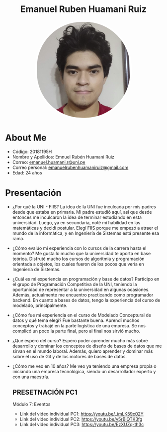 <h1 align="center">Emanuel Ruben Huamani Ruiz</h1>
<p align="center">
  <img src="emanuel_huamani.png" alt="Emanuel Huamani" style="width: 300px; border-radius: 150px; border: 5px solid #fff;">
</p>

# About Me
- Código: 20181195H
- Nombre y Apellidos: Emnuel Rubén Huamani Ruiz
- Correo: emanuel.huamani.r@uni.pe
- Correo personal: emanuelrubenhuamaniruiz@gmail.com
- Edad: 24 años

# Presentación

- ¿Por qué la UNI - FIIS?
  La idea de la UNI fue inculcada por mis padres desde que estaba en primaria. Mi padre estudió aquí, así que desde entonces me inculcaron la idea de terminar estudiando en esta universidad. Luego, ya en secundaria, noté mi habilidad en las matemáticas y decidí postular. Elegí FIIS porque me empezó a atraer el mundo de la informática, y en Ingeniería de Sistemas está presente esa rama.

- ¿Cómo evalúo mi experiencia con lo cursos de la carrera hasta el momento?
  Me gusta lo mucho que la universidad te aporta en base teórica. Disfruté mucho los cursos de algoritmia y programación orientada a objetos, los cuales fueron de los pocos que vería en Ingeniería de Sistemas.

- ¿Cuál es mi experiencia en programación y base de datos?
  Participo en el grupo de Programación Competitiva de la UNI, teniendo la oportunidad de representar a la universidad en algunas ocasiones. Además, actualmente me encuentro practicando como programador backend. En cuanto a bases de datos, tengo la experiencia del curso de modelado, principalmente.

- ¿Cómo fue mi experiencia en el curso de Modelado Conceptural de datos y qué tema elegí?
  Fue bastante buena. Aprendí muchos conceptos y trabajé en la parte logística de una empresa. Se nos complicó un poco la parte final, pero al final nos sirvió mucho.

- ¿Qué espero del curso?
  Espero poder aprender mucho más sobre desarrollo y dominar los conceptos de diseño de bases de datos que me sirvan en el mundo laboral. Además, quiero aprender y dominar más sobre el uso de Git y de los motores de bases de datos.

- ¿Cómo me veo en 10 años?
  Me veo ya teniendo una empresa propia o iniciando una empresa tecnológica, siendo un desarrollador experto y con una maestría.

  ## PRESETNACIÓN PC1
  Módulo 7: Eventos
  - Link del video individual PC1: https://youtu.be/_imLK59c02Y
  - Link del video individual PC2: https://youtu.be/y5rBlQTK3fg
  - Link del video individual PC3: https://youtu.be/EzXUZq-th3c
